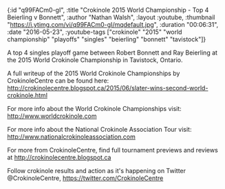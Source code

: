 {:id "q99FACm0-gI",
 :title
 "Crokinole 2015 World Championship - Top 4 Beierling v Bonnett",
 :author "Nathan Walsh",
 :layout :youtube,
 :thumbnail "https://i.ytimg.com/vi/q99FACm0-gI/mqdefault.jpg",
 :duration "00:06:31",
 :date "2016-05-23",
 :youtube-tags
 ["crokinole"
  "2015"
  "world championship"
  "playoffs"
  "singles"
  "beierling"
  "bonnett"
  "tavistock"]}


A top 4 singles playoff game between Robert Bonnett and Ray Beierling at the 2015 World Crokinole Championship in Tavistock, Ontario.

A full writeup of the 2015 World Crokinole Championships by CrokinoleCentre can be found here: http://crokinolecentre.blogspot.ca/2015/06/slater-wins-second-world-crokinole.html

For more info about the World Crokinole Championships visit: http://www.worldcrokinole.com

For more info about the National Crokinole Association Tour visit: http://www.nationalcrokinoleassociation.com

For more from CrokinoleCentre, find full tournament previews and reviews at http://crokinolecentre.blogspot.ca

Follow crokinole results and action as it's happening on Twitter @CrokinoleCentre, https://twitter.com/CrokinoleCentre
